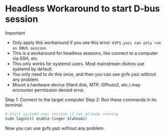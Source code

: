 # Headless Workaround to start D-bus session

> [!IMPORTANT]

- Only apply this workaround if you see this error: `GVFS.yazi can only run on DBUS session`.
- This is a workaround for headless sessions, like connect to a computer via SSH, etc.
- This only works for systemd users. Most mainstream distros use systemd by default.
- You only need to do this once, and then you can use gvfs.yazi without any problem.
- Mount a hardware device (Hard disk, MTP, GPhoto2, etc.) may encounter permission denied error.

Step 1: Connect to the target computer
Step 2: Run these commands in its terminal:

```bash
# Start systemd user session if not already running
sudo loginctl enable-linger $(whoami)
```

Now you can use gvfs.yazi without any problem.
